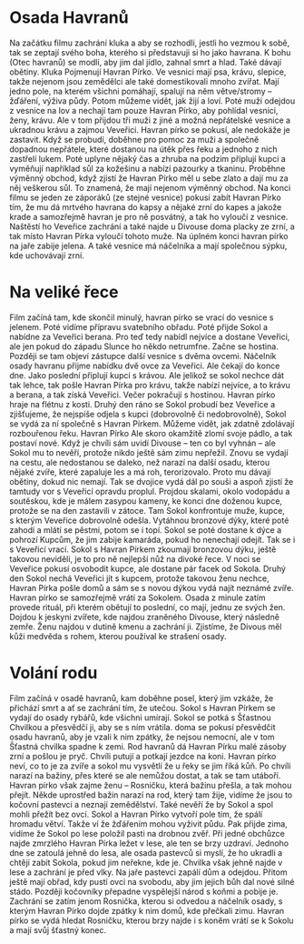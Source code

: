 # Osada Havranů

Na začátku filmu zachrání kluka a aby se rozhodli, jestli ho vezmou k sobě, tak se zeptají svého boha, kterého si představuji si ho jako havrana. K bohu (Otec havranů) se modlí, aby jim dal jídlo, zahnal smrt a hlad. Také dávají obětiny. Kluka Pojmenují Havran Pírko. Ve vesnici mají psa, krávu, slepice, takže nejenom jsou zemědělci ale také domestikovali mnoho zvířat. Mají jedno pole, na kterém všichni pomáhají, spalují na něm větve/stromy – žďáření, výživa půdy. Potom můžeme vidět, jak žijí a loví. Poté muži odejdou z vesnice na lov a nechají tam pouze Havran Pírko, aby pohlídal vesnici, ženy, krávu. Ale v tom přijdou tři muži z jiné a možná nepřátelské vesnice a ukradnou krávu a zajmou Veveřici. Havran pírko se pokusí, ale nedokáže je zastavit. Když se probudí, doběhne pro pomoc za muži a společně dopadnou nepřátele, které dostanou na útěk přes řeku a jednoho z nich zastřelí lukem. Poté uplyne nějaký čas a zhruba na podzim připlují kupci a vyměňují například sůl za kožešinu a nabízí pazourky a tkaninu. Proběhne výměnný obchod, když zjistí že Havran Pírko měl u sebe zlato a dají mu za něj veškerou sůl. To znamená, že mají nejenom výměnný obchod. Na konci filmu se jeden ze záporáků (ze stejné vesnice) pokusí zabít Havran Pírko tím, že mu dá mrtvého havrana do kapsy a nějaké zrní do kapes a jakože krade a samozřejmě havran je pro ně posvátný, a tak ho vyloučí z vesnice. Naštěstí ho Veveřice zachrání a také najde u Divouse doma placky ze zrní, a tak místo Havran Pírka vyloučí tohoto muže. Na úplném konci havran pírko na jaře zabije jelena. A také vesnice má náčelníka a mají společnou sýpku, kde uchovávají zrní.

# Na veliké řece

Film začíná tam, kde skončil minulý, havran pírko se vrací do vesnice s jelenem. Poté vidíme přípravu svatebního obřadu. Poté přijde Sokol a nabídne za Veveřici berana. Pro teď tedy nabídl nejvíce a dostane Veveřici, ale jen pokud do západu Slunce ho někdo netrumfne. Začne se hostina. Později se tam objeví zástupce další vesnice s dvěma ovcemi. Náčelník osady havranu přijme nabídku dvě ovce za Veveřici. Ale čekají do konce dne. Jako poslední připlují kupci s krávou. Ale jelikož se sokol nechce dát tak lehce, tak pošle Havran Pírka pro krávu, takže nabízí nejvíce, a to krávu a berana, a tak získá Veveřici. Večer pokračují s hostinou. Havran pírko hraje na flétnu z kosti. Druhý den ráno se Sokol probudí bez Veveřice a zjišťujeme, že nejspíše odjela s kupci (dobrovolně či nedobrovolně), Sokol se vydá za ní společně s Havran Pírkem. Můžeme vidět, jak zdatně zdolávají rozbouřenou řeku. Havran Pírko Ale skoro okamžitě zlomí svoje pádlo, a tak postaví nové. Když je chvíli sám uvidí Divouse – ten co byl vyhnán – ale Sokol mu to nevěří, protože nikdo ještě sám zimu nepřežil. Znovu se vydají na cestu, ale nedostanou se daleko, než narazí na další osadu, kterou nějaké zvíře, které zapaluje les a má roh, terorizovalo. Proto mu dávají obětiny, dokud nic nemají. Tak se dvojice vydá dál po souši a aspoň zjistí že tamtudy vor s Veveřicí opravdu proplul. Projdou skalami, okolo vodopádu a soutěskou, kde je málem zasypou kameny, ke konci dne doženou kupce, protože se na den zastavili v zátoce. Tam Sokol konfrontuje muže, kupce, s kterým Veveřice dobrovolně odešla. Vytáhnou bronzové dýky, které poté zahodí a mlátí se pěstmi, potom se i topí. Sokol se poté dostane k dýce a pohrozí Kupcům, že jim zabije kamaráda, pokud ho nenechají odejít. Tak se i s Veveřicí vrací. Sokol s Havran Pírkem zkoumají bronzovou dýku, ještě takovou neviděli, je to pro ně nejlepší nůž na divoké řece. V noci se Veveřice pokusí osvobodit kupce, ale dostane pár facek od Sokola. Druhý den Sokol nechá Veveřici jít s kupcem, protože takovou ženu nechce, Havran Pírka pošle domů a sám se s novou dýkou vydá najít neznámé zvíře. Havran pírko se samozřejmě vrátí za Sokolem. Osada z minule zatím provede rituál, při kterém obětují to poslední, co mají, jednu ze svých žen. Dojdou k jeskyni zvířete, kde najdou zraněného Divouse, který následně zemře. Ženu najdou v dutině kmenu a zachrání ji. Zjistíme, že Divous měl kůži medvěda s rohem, kterou používal ke strašení osady.

# Volání rodu

Film začíná v osadě havranů, kam doběhne posel, který jim vzkáže, že přichází smrt a ať se zachrání tím, že utečou. Sokol s Havran Pírkem se vydají do osady rybářů, kde všichni umírají. Sokol se potká s Šťastnou Chvilkou a přesvědčí ji, aby se s ním vrátila. doma se pokusí přesvědčit osadu havranů, aby je vzali k nim zpátky, že nejsou nemocní, ale v tom Šťastná chvilka spadne k zemi. Rod havranů dá Havran Pírku malé zásoby zrní a pošlou je pryč. Chvíli putují a potkají jezdce na koni. Havran pírko neví, co to je za zvíře a sokol mu vysvětlí že u řeky se jim říká kůň. Po chvíli narazí na bažiny, přes které se ale nemůžou dostat, a tak se tam utáboří. Havran pírko však zajme ženu – Rosničku, která bažinu přešla, a tak mohou přejít. Někde uprostřed bažin narazí na rod, který tam žije, vidíme že jsou to kočovní pastevci a neznají zemědělství. Také nevěří že by Sokol a spol mohli přežít bez ovcí. Sokol a Havran Pírko vytvoří pole tím, že spálí hromadu větví. Takže ví že žďářením mohou vyživit půdu. Pak přijde zima, vidíme že Sokol po lese položil pasti na drobnou zvěř. Při jedné obchůzce najde zmrzlého Havran Pírka ležet v lese, ale ten se brzy uzdraví. Jednoho dne se zatoulá jehně do lesa, ale osada pastevců si myslí, že ho ukradli a chtějí zabít Sokola, pokud jim neřekne, kde je. Chvilka však jehně najde v lese a zachrání je před vlky.   Na jaře pastevci zapálí dům a odejdou. Přitom ještě mají obřad, kdy pustí ovci na svobodu, aby jim jejich bůh dal nové silné stádo. Později kočovníky přepadne vyspělejší národ s koňmi a pobije je. Zachrání se zatím jenom Rosnička, kterou si odvedou a náčelník osady, s kterým Havran Pírko dojde zpátky k nim domů, kde přečkali zimu. Havran pírko se vydá hledat Rosničku, kterou brzy najde i s koněm vrátí se k Sokolu a mají svůj šťastný konec.